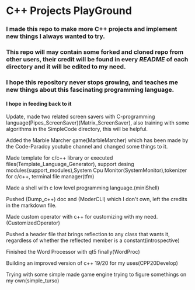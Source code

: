# C++ Projects **PlayGround**

### I made this repo to make more C++ projects and implement new things I always wanted to try.

### **This repo** will may contain some forked and cloned repo from other users, their credit will be found in every *README* of each directory and it will be edited to my need.

### I hope this repository never stops growing, and teaches me new things about this fascinating programming language.

#### **I hope in feeding back to it**

Update, made two related screen savers with C-programming language(Pipes_ScreenSaver)(Matrix_ScreenSaver), also training with some algorithms in the SimpleCode directory, this will be helpful.

Added the Marble Marcher game(MarbleMarcher) which has been made by the Code-Paradoy youtube channel and changed some things to it.


Made template for c/c++ library or executed files(Template_Language_Generator), support desing modules(support_modules),System Cpu Monitor(SystemMonitor),tokenizer for c/c++, terminal file manager(tfm)

Made a shell with c low level programming language.(miniShell)

Pushed (Dump_c++) doc and (ModerCLI) which I don't own, left the credits in the markdown file.

Made custom operator with c++ for customizing with my need.(CustomizedOperator)

Pushed a header file that brings reflection to any class that wants it, regardless of
whether the reflected member is a constant(introspective)

Finished the Word Processor with qt5 finally(WordProc)

Building an improved version of c++ 19/20 for my uses(CPP20Develop)

Trying with some simple made game engine trying to figure somethings on my own(simple_turso)
